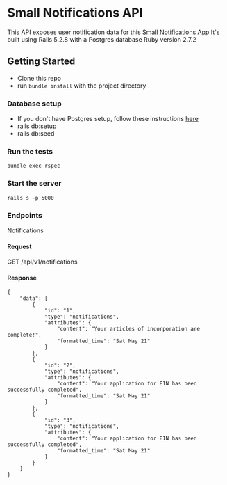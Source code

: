 # Small Notifications API

This API exposes user notification data for this [Small Notifications App](https://github.com/scottalexandra/notifications_ui)
It's built using Rails 5.2.8 with a Postgres database
Ruby version 2.7.2
## Getting Started
* Clone this repo
* run `bundle install` with the project directory

### Database setup

* If you don't have Postgres setup, follow these instructions [here](https://www.postgresql.org/download/)
* rails db:setup
* rails db:seed

### Run the tests
`bundle exec rspec`

### Start the server
`rails s -p 5000`

### Endpoints
Notifications

#### Request
GET /api/v1/notifications

#### Response

```
{
    "data": [
        {
            "id": "1",
            "type": "notifications",
            "attributes": {
                "content": "Your articles of incorporation are complete!",
                "formatted_time": "Sat May 21"
            }
        },
        {
            "id": "2",
            "type": "notifications",
            "attributes": {
                "content": "Your application for EIN has been successfully completed",
                "formatted_time": "Sat May 21"
            }
        },
        {
            "id": "3",
            "type": "notifications",
            "attributes": {
                "content": "Your application for EIN has been successfully completed",
                "formatted_time": "Sat May 21"
            }
        }
    ]
}
```

